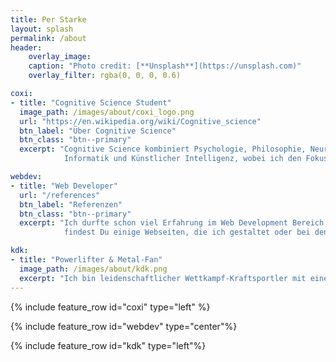 ```yaml
---
title: Per Starke
layout: splash
permalink: /about
header:
    overlay_image: 
    caption: "Photo credit: [**Unsplash**](https://unsplash.com)"
    overlay_filter: rgba(0, 0, 0, 0.6)

coxi:
- title: "Cognitive Science Student"
  image_path: /images/about/coxi_logo.png
  url: "https://en.wikipedia.org/wiki/Cognitive_science"
  btn_label: "Über Cognitive Science"
  btn_class: "btn--primary"
  excerpt: "Cognitive Science kombiniert Psychologie, Philosophie, Neurowissenschaften und Linguistik mit
            Informatik und Künstlicher Intelligenz, wobei ich den Fokus meines Studiums klar auf die technischen Bereiche lege."

webdev:
- title: "Web Developer"
  url: "/references"
  btn_label: "Referenzen"
  btn_class: "btn--primary"
  excerpt: "Ich durfte schon viel Erfahrung im Web Development Bereich sammeln. Unter [Referenzen](/references)
            findest Du einige Webseiten, die ich gestaltet oder bei denen ich mitgewirkt habe."

kdk:
- title: "Powerlifter & Metal-Fan"
  image_path: /images/about/kdk.png
  excerpt: "Ich bin leidenschaftlicher Wettkampf-Kraftsportler mit einem Faible für Metal-Musik :musical_note:"
---
```


{% include feature_row id="coxi" type="left" %}

{% include feature_row id="webdev" type="center"%}

{% include feature_row id="kdk" type="left"%}